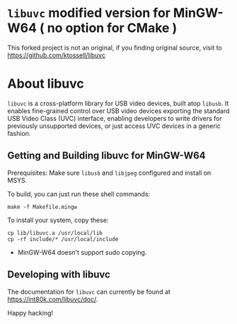 # `libuvc` modified version for MinGW-W64 ( no option for CMake )

This forked project is not an original, if you finding original source, visit to https://github.com/ktossell/libuvc

# About libuvc 

`libuvc` is a cross-platform library for USB video devices, built atop `libusb`.
It enables fine-grained control over USB video devices exporting the standard USB Video Class
(UVC) interface, enabling developers to write drivers for previously unsupported devices,
or just access UVC devices in a generic fashion.

## Getting and Building libuvc for MinGW-W64

Prerequisites: Make sure `libusb` and `libjpeg` configured and install on MSYS.

To build, you can just run these shell commands:

    make -f Makefile.mingw

To install your system, copy these:

    cp lib/libuvc.a /usr/local/lib
	cp -rf include/* /usr/local/include
	
 * MinGW-W64 doesn't support sudo copying.
	
## Developing with libuvc

The documentation for `libuvc` can currently be found at https://int80k.com/libuvc/doc/.

Happy hacking!
